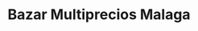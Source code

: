 ---
title: "Bazar Multiprecios Malaga"
url: /malaga/bazar-multiprecios-malaga/
shop: tienda de variedades
---